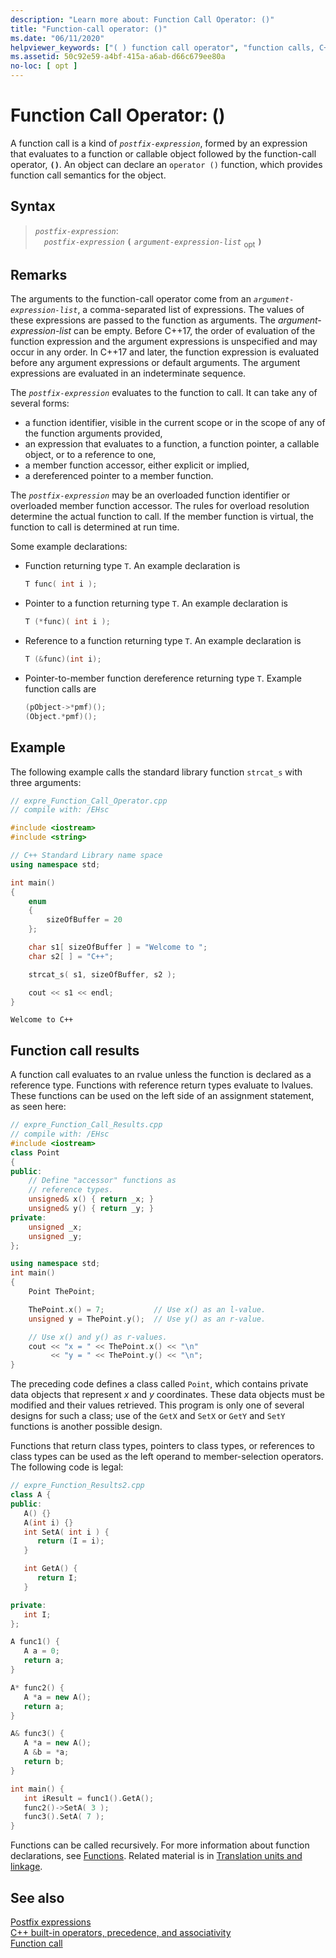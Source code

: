 ```yaml
---
description: "Learn more about: Function Call Operator: ()"
title: "Function-call operator: ()"
ms.date: "06/11/2020"
helpviewer_keywords: ["( ) function call operator", "function calls, C++ functions", "() function call operator", "postfix operators [C++]", "function calls, operator", "functions [C++], function-call operator", "function call operator ()"]
ms.assetid: 50c92e59-a4bf-415a-a6ab-d66c679ee80a
no-loc: [ opt ]
---
```

# Function Call Operator: ()

A function call is a kind of *`postfix-expression`*, formed by an expression that evaluates to a function or callable object followed by the function-call operator, **`()`**. An object can declare an `operator ()` function, which provides function call semantics for the object.

## Syntax

> *`postfix-expression`*:\
> &emsp;*`postfix-expression`* **`(`** *`argument-expression-list`* <sub>opt</sub> **`)`**

## Remarks

The arguments to the function-call operator come from an *`argument-expression-list`*, a comma-separated list of expressions. The values of these expressions are passed to the function as arguments. The *argument-expression-list* can be empty. Before C++17, the order of evaluation of the function expression and the argument expressions is unspecified and may occur in any order. In C++17 and later, the function expression is evaluated before any argument expressions or default arguments. The argument expressions are evaluated in an indeterminate sequence.

The *`postfix-expression`* evaluates to the function to call. It can take any of several forms:

- a function identifier, visible in the current scope or in the scope of any of the function arguments provided,
- an expression that evaluates to a function, a function pointer, a callable object, or to a reference to one,
- a member function accessor, either explicit or implied,
- a dereferenced pointer to a member function.

The *`postfix-expression`* may be an overloaded function identifier or overloaded member function accessor. The rules for overload resolution determine the actual function to call. If the member function is virtual, the function to call is determined at run time.

Some example declarations:

- Function returning type `T`. An example declaration is

    ```cpp
    T func( int i );
    ```

- Pointer to a function returning type `T`. An example declaration is

    ```cpp
    T (*func)( int i );
    ```

- Reference to a function returning type `T`. An example declaration is

    ```cpp
    T (&func)(int i);
    ```

- Pointer-to-member function dereference returning type `T`. Example function calls are

    ```cpp
    (pObject->*pmf)();
    (Object.*pmf)();
    ```

## Example

The following example calls the standard library function `strcat_s` with three arguments:

```cpp
// expre_Function_Call_Operator.cpp
// compile with: /EHsc

#include <iostream>
#include <string>

// C++ Standard Library name space
using namespace std;

int main()
{
    enum
    {
        sizeOfBuffer = 20
    };

    char s1[ sizeOfBuffer ] = "Welcome to ";
    char s2[ ] = "C++";

    strcat_s( s1, sizeOfBuffer, s2 );

    cout << s1 << endl;
}
```

```Output
Welcome to C++
```

## Function call results

A function call evaluates to an rvalue unless the function is declared as a reference type. Functions with reference return types evaluate to lvalues. These functions can be used on the left side of an assignment statement, as seen here:

```cpp
// expre_Function_Call_Results.cpp
// compile with: /EHsc
#include <iostream>
class Point
{
public:
    // Define "accessor" functions as
    // reference types.
    unsigned& x() { return _x; }
    unsigned& y() { return _y; }
private:
    unsigned _x;
    unsigned _y;
};

using namespace std;
int main()
{
    Point ThePoint;

    ThePoint.x() = 7;           // Use x() as an l-value.
    unsigned y = ThePoint.y();  // Use y() as an r-value.

    // Use x() and y() as r-values.
    cout << "x = " << ThePoint.x() << "\n"
         << "y = " << ThePoint.y() << "\n";
}
```

The preceding code defines a class called `Point`, which contains private data objects that represent *x* and *y* coordinates. These data objects must be modified and their values retrieved. This program is only one of several designs for such a class; use of the `GetX` and `SetX` or `GetY` and `SetY` functions is another possible design.

Functions that return class types, pointers to class types, or references to class types can be used as the left operand to member-selection operators. The following code is legal:

```cpp
// expre_Function_Results2.cpp
class A {
public:
   A() {}
   A(int i) {}
   int SetA( int i ) {
      return (I = i);
   }

   int GetA() {
      return I;
   }

private:
   int I;
};

A func1() {
   A a = 0;
   return a;
}

A* func2() {
   A *a = new A();
   return a;
}

A& func3() {
   A *a = new A();
   A &b = *a;
   return b;
}

int main() {
   int iResult = func1().GetA();
   func2()->SetA( 3 );
   func3().SetA( 7 );
}
```

Functions can be called recursively. For more information about function declarations, see [Functions](functions-cpp.md). Related material is in [Translation units and linkage](../cpp/program-and-linkage-cpp.md).

## See also

[Postfix expressions](../cpp/postfix-expressions.md)<br/>
[C++ built-in operators, precedence, and associativity](../cpp/cpp-built-in-operators-precedence-and-associativity.md)<br/>
[Function call](../c-language/function-call-c.md)
